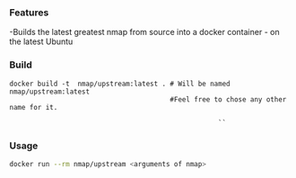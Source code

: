 ### Features

-Builds the latest greatest nmap from source into a docker container - on the latest Ubuntu

### Build

```
docker build -t  nmap/upstream:latest . # Will be named nmap/upstream:latest
                                        #Feel free to chose any other name for it.
```
														
														``

### Usage

```bash
docker run --rm nmap/upstream <arguments of nmap>
```

